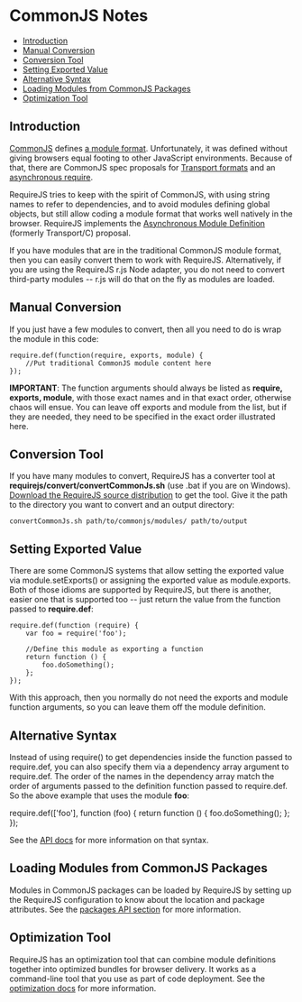 # CommonJS Notes

* [Introduction](#intro)
* [Manual Conversion](#manualconversion)
* [Conversion Tool](#autoconversion)
* [Setting Exported Value](#exports)
* [Alternative Syntax](#altsyntax)
* [Loading Modules from CommonJS Packages](packages)
* [Optimization Tool](#optimize)

## <a name="intro">Introduction</a>

[CommonJS](http://www.commonjs.org/) defines [a module format](http://wiki.commonjs.org/wiki/Modules/1.1.1). Unfortunately, it was defined without giving browsers equal footing to other JavaScript environments. Because of that, there are CommonJS spec proposals for [Transport formats](http://wiki.commonjs.org/wiki/Modules/Transport) and an [asynchronous require](http://wiki.commonjs.org/wiki/Modules/Async/A).

RequireJS tries to keep with the spirit of CommonJS, with using string names to refer to dependencies, and to avoid modules defining global objects, but still allow coding a module format that works well natively in the browser. RequireJS implements the [Asynchronous Module Definition](http://wiki.commonjs.org/wiki/Modules/AsynchronousDefinition) (formerly Transport/C) proposal.

If you have modules that are in the traditional CommonJS module format, then you can easily convert them to work with RequireJS. Alternatively, if you are using the RequireJS r.js Node adapter, you do not need to convert third-party modules -- r.js will do that on the fly as modules are loaded.

## <a name="manualconversion">Manual Conversion</a>

If you just have a few modules to convert, then all you need to do is wrap the module in this code:

    require.def(function(require, exports, module) { 
        //Put traditional CommonJS module content here
    });

**IMPORTANT**: The function arguments should always be listed as **require, exports, module**, with those exact names and in that exact order, otherwise chaos will ensue. You can leave off exports and module from the list, but if they are needed, they need to be specified in the exact order illustrated here.

## <a name="autoconversion">Conversion Tool</a>

If you have many modules to convert, RequireJS has a converter tool at **requirejs/convert/convertCommonJs.sh** (use .bat if you are on Windows). [Download the RequireJS source distribution](download.md#optimizationtool) to get the tool. Give it the path to the directory you want to convert and an output directory:

    convertCommonJs.sh path/to/commonjs/modules/ path/to/output

## <a name="exports">Setting Exported Value</a>

There are some CommonJS systems that allow setting the exported value via module.setExports() or assigning the exported value as module.exports. Both of those idioms are supported by RequireJS, but there is another, easier one that is supported too -- just return the value from the function passed to **require.def**:

    require.def(function (require) {
        var foo = require('foo');

        //Define this module as exporting a function
        return function () {
            foo.doSomething();
        };
    });

With this approach, then you normally do not need the exports and module function arguments, so you can leave them off the module definition.

## <a name="altsyntax">Alternative Syntax</a>

Instead of using require() to get dependencies inside the function passed to require.def, you can also specify them via a dependency array argument to require.def. The order of the names in the dependency array match the order of arguments passed to the definition function passed to require.def. So the above example that uses the module **foo**:

require.def(['foo'], function (foo) {
    return function () {
        foo.doSomething();
    };
});

See the [API docs](api.md) for more information on that syntax.

## <a name="packages">Loading Modules from CommonJS Packages</a>

Modules in CommonJS packages can be loaded by RequireJS by setting up the RequireJS configuration to know about the location and package attributes. See the [packages API section](api.md#packages) for more information.

## <a name="optimize">Optimization Tool</a>

RequireJS has an optimization tool that can combine module definitions together into optimized bundles for browser delivery. It works as a command-line tool that you use as part of code deployment. See the [optimization docs](optimization.md) for more information.

